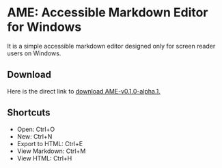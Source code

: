 # AME: Accessible Markdown Editor for Windows
It is a simple accessible markdown editor designed only for screen reader users on Windows.

## Download
Here is the direct link to [download AME-v0.1.0-alpha.1.](https://github.com/chigkim/AME/releases/download/v0.1.0-alpha.1/AME.v0.1.0-alpha.1.zip)

## Shortcuts
* Open: Ctrl+O
* New: Ctrl+N
* Export to HTML: Ctrl+E
* View Markdown: Ctrl+M
* View HTML: Ctrl+H
